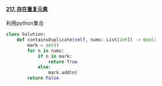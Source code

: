 #### [217. 存在重复元素](https://leetcode-cn.com/problems/contains-duplicate/)

利用python集合

```python
class Solution:
    def containsDuplicate(self, nums: List[int]) -> bool:
        mark = set()
        for n in nums:
            if n in mark:
                return True
            else:
                mark.add(n)
        return False
```

